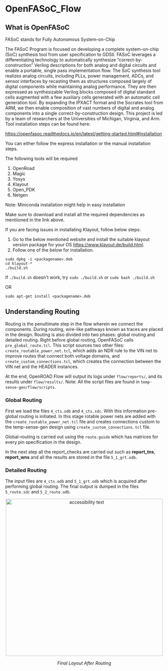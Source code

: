 # OpenFASoC_Flow
## What is OpenFASoC
FASoC stands for Fully Autonomous System-on-Chip

The FASoC Program is focused on developing a complete system-on-chip (SoC) synthesis tool from user specification to GDSII. FASoC leverages a differentiating technology to automatically synthesize “correct-by-construction” Verilog descriptions for both analog and digital circuits and enable a portable, single pass implementation flow. The SoC synthesis tool realizes analog circuits, including PLLs, power management, ADCs, and sensor interfaces by recasting them as structures composed largely of digital components while maintaining analog performance. They are then expressed as synthesizable Verilog blocks composed of digital standard cells augmented with a few auxiliary cells generated with an automatic cell generation tool. By expanding the IPXACT format and the Socrates tool from ARM, we then enable composition of vast numbers of digital and analog components into a single correct-by-construction design. This project is led by a team of researchers at the Universities of Michigan, Virginia, and Arm.
Tool installation steps can be found here:

https://openfasoc.readthedocs.io/en/latest/getting-started.html#installation

You can either follow the express installation or the manual installation steps.

The following tools will be required

1. OpenRoad
2. Magic
3. Yosys
4. Klayout
5. Open_PDK
6. Netgen

Note: Miniconda installation might help in easy installation

Make sure to download and install all the required dependencies as mentiioned in the link above.

If you are facing issues in installating Klayout, follow below steps:

1. Go to the below mentioned website and install the suitable klayout version package for your OS https://www.klayout.de/build.html.
2. Follow one of the below for installation.

```
sudo dpkg -i <packagename>.deb
cd klayout-*
./build.sh
```
If `./build.sh` doesn't work, try `sudo ./build.sh` or `sudo bash ./build.sh`

OR
```
sudo apt-get install <packagename>.deb
```
## Understanding Routing
Routing is the penultimate step in the flow wherein we connect the components. During routing, wire-like pathways known as traces are placed in the design.
Routing is also divided into two phases: global routing and detailed routing. Right before global routing, OpenFASoC calls `pre_global_route.tcl`.
This script sources two other files: `create_routable_power_net.tcl`, which adds an NDR rule to the VIN net to improve routes that connect both voltage domains,
and `create_custom_connections.tcl`, which creates the connection between the VIN net and the HEADER instances.

At the end, OpenROAD Flow will output its logs under `flow/reports/`, and its results under `flow/results/`.
Note: All the script files are found in `temp-sense-gen/flow/scripts`.
### Global Routing
First we load the files `4_cts.odb` and `4_cts.sdc`. With this information pre-global routing is initiated. In this stage rotable power nets are added with the `create_routable_power_net.tcl` file and creates connections custom to the temp-sense-gen design using `create_custom_connections.tcl` file.

Global-routing is carried out using the `route.guide` which has matrices for every pin specification in the design.

In the next step all the report_checks are carried out such as **report_tns**, **report_wns** and all the results are stored in the file `5_1_grt.odb`.

### Detailed Routing
The input files are `4_cts.odb` and `5_1_grt.odb` which is acquired after performing global routing.
The final output is dumped in the files `5_route.sdc` and `5_2_route.odb`.

<p align="center">
 <img src="https://user-images.githubusercontent.com/78084271/199914547-86820bc8-97d6-453b-bc59-a03ef4cf1943.png" width="500" alt="accessibility text">
</p>
<p align="center">
    <em>Final Layout After Routing</em>
</p>


